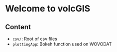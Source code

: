 # Welcome to volcGIS

## Content

- `csv/`: Root of csv files
- `plottingApp`: Bokeh function used on WOVODAT